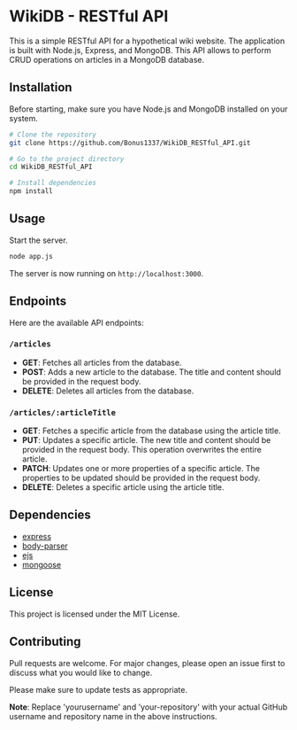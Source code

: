 # WikiDB - RESTful API

This is a simple RESTful API for a hypothetical wiki website. The application is built with Node.js, Express, and MongoDB. This API allows to perform CRUD operations on articles in a MongoDB database.

## Installation

Before starting, make sure you have Node.js and MongoDB installed on your system.

```bash
# Clone the repository
git clone https://github.com/Bonus1337/WikiDB_RESTful_API.git

# Go to the project directory
cd WikiDB_RESTful_API

# Install dependencies
npm install
```

## Usage

Start the server.

```bash
node app.js
```

The server is now running on `http://localhost:3000`.

## Endpoints

Here are the available API endpoints:

### `/articles`

- **GET**: Fetches all articles from the database.
- **POST**: Adds a new article to the database. The title and content should be provided in the request body.
- **DELETE**: Deletes all articles from the database.

### `/articles/:articleTitle`

- **GET**: Fetches a specific article from the database using the article title.
- **PUT**: Updates a specific article. The new title and content should be provided in the request body. This operation overwrites the entire article.
- **PATCH**: Updates one or more properties of a specific article. The properties to be updated should be provided in the request body.
- **DELETE**: Deletes a specific article using the article title.

## Dependencies

- [express](https://www.npmjs.com/package/express)
- [body-parser](https://www.npmjs.com/package/body-parser)
- [ejs](https://www.npmjs.com/package/ejs)
- [mongoose](https://www.npmjs.com/package/mongoose)

## License

This project is licensed under the MIT License.

## Contributing

Pull requests are welcome. For major changes, please open an issue first to discuss what you would like to change.

Please make sure to update tests as appropriate.

**Note**: Replace 'yourusername' and 'your-repository' with your actual GitHub username and repository name in the above instructions.

